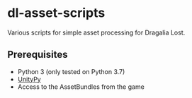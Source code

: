 # dl-asset-scripts

Various scripts for simple asset processing for Dragalia Lost.

## Prerequisites
* Python 3 (only tested on Python 3.7)
* [UnityPy](https://github.com/K0lb3/UnityPy)
* Access to the AssetBundles from the game